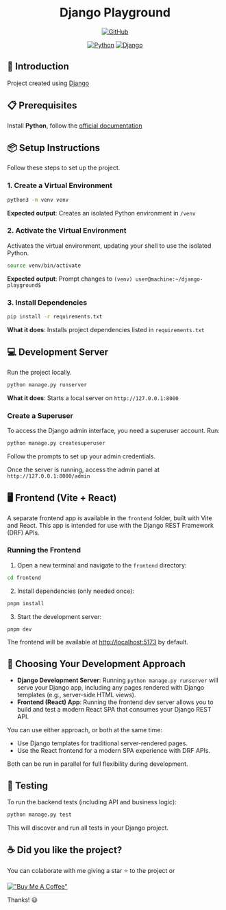 <div align="center">

# Django Playground

[![GitHub](https://img.shields.io/github/license/mashape/apistatus.svg)](https://github.com/joacod/django-playground/blob/main/LICENSE)

[![Python](https://img.shields.io/badge/python-3670A0?style=for-the-badge&logo=python&logoColor=ffdd54)](https://www.python.org)
[![Django](https://img.shields.io/badge/django-%23092E20.svg?style=for-the-badge&logo=django&logoColor=white)](https://www.djangoproject.com)

</div>

## 👋 Introduction

Project created using [Django](https://www.djangoproject.com/)

## 📋 Prerequisites

Install **Python**, follow the [official documentation](https://www.python.org/about/gettingstarted/)

## 📦 Setup Instructions

Follow these steps to set up the project.

### 1. Create a Virtual Environment

```bash
python3 -m venv venv
```

**Expected output**: Creates an isolated Python environment in `/venv`

### 2. Activate the Virtual Environment

Activates the virtual environment, updating your shell to use the isolated Python.

```bash
source venv/bin/activate
```

**Expected output**: Prompt changes to `(venv) user@machine:~/django-playground$`

### 3. Install Dependencies

```bash
pip install -r requirements.txt
```

**What it does**: Installs project dependencies listed in `requirements.txt`

## 💻 Development Server

Run the project locally.

```bash
python manage.py runserver
```

**What it does**: Starts a local server on `http://127.0.0.1:8000`

### Create a Superuser

To access the Django admin interface, you need a superuser account. Run:

```bash
python manage.py createsuperuser
```

Follow the prompts to set up your admin credentials.

Once the server is running, access the admin panel at `http://127.0.0.1:8000/admin`

## 🖥️ Frontend (Vite + React)

A separate frontend app is available in the `frontend` folder, built with Vite and React. This app is intended for use with the Django REST Framework (DRF) APIs.

### Running the Frontend

1. Open a new terminal and navigate to the `frontend` directory:

```bash
cd frontend
```

2. Install dependencies (only needed once):

```bash
pnpm install
```

3. Start the development server:

```bash
pnpm dev
```

The frontend will be available at [http://localhost:5173](http://localhost:5173) by default.

## 📝 Choosing Your Development Approach

- **Django Development Server**: Running `python manage.py runserver` will serve your Django app, including any pages rendered with Django templates (e.g., server-side HTML views).
- **Frontend (React) App**: Running the frontend dev server allows you to build and test a modern React SPA that consumes your Django REST API.

You can use either approach, or both at the same time:

- Use Django templates for traditional server-rendered pages.
- Use the React frontend for a modern SPA experience with DRF APIs.

Both can be run in parallel for full flexibility during development.

## 🧪 Testing

To run the backend tests (including API and business logic):

```bash
python manage.py test
```

This will discover and run all tests in your Django project.

## ☕️ Did you like the project?

You can colaborate with me giving a star ⭐️ to the project or

[!["Buy Me A Coffee"](https://www.buymeacoffee.com/assets/img/custom_images/orange_img.png)](https://www.buymeacoffee.com/joacod)

Thanks! 😃
